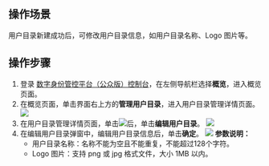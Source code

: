 ## 操作场景
用户目录新建成功后，可修改用户目录信息，如用户目录名称、Logo 图片等。


## 操作步骤
1. 登录 [数字身份管控平台（公众版）控制台](https://console.cloud.tencent.com/ciam)，在左侧导航栏选择**概览**，进入概览页面。
2. 在概览页面，单击界面右上方的**管理用户目录**，进入用户目录管理详情页面。
![](https://main.qcloudimg.com/raw/4a6ede8bc019f767de5d96bc404a8188.png)
3. 在用户目录管理详情页面，单击![](https://main.qcloudimg.com/raw/1ac336a5dc7945726e71a9da56cdcdbb.png)后，单击**编辑用户目录**。
![](https://qcloudimg.tencent-cloud.cn/raw/535429769399071c5b579bc703eef484.png)
4. 在编辑用户目录弹窗中，编辑用户目录信息后，单击**确定**。
![](https://qcloudimg.tencent-cloud.cn/raw/eda9825f3df920600b401d89f047e245.png)
   **参数说明：**
   - 用户目录名称：名称不能为空且不能重复，不能超过128个字符。
   - Logo 图片：支持 png 或 jpg 格式文件，大小 1MB 以内。

